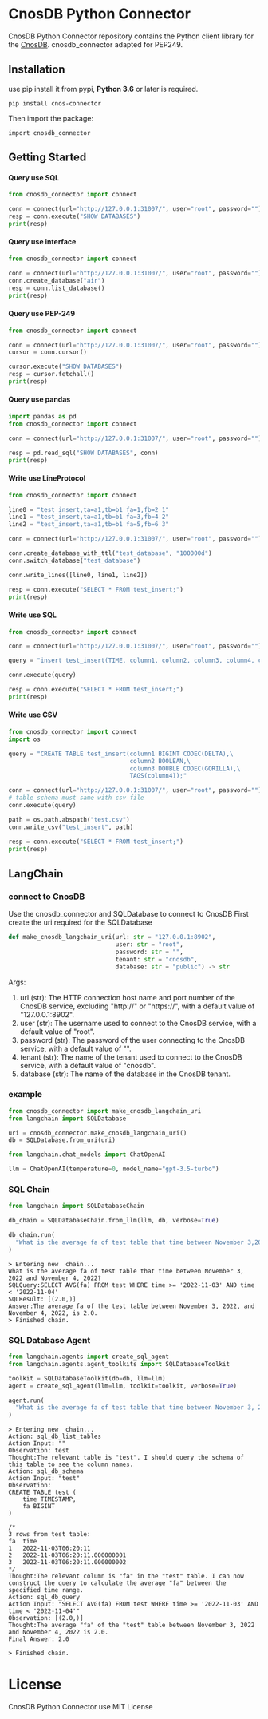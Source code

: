 # CnosDB Python Connector

CnosDB Python Connector repository contains the Python client library for the [CnosDB](https://github.com/cnosdb/cnosdb). cnosdb_connector adapted for PEP249.

## Installation

use pip install it from pypi, **Python 3.6** or later is required.

```
pip install cnos-connector
```

Then import the package:

```
import cnosdb_connector
```

## Getting Started

#### Query use SQL

```python
from cnosdb_connector import connect

conn = connect(url="http://127.0.0.1:31007/", user="root", password="")
resp = conn.execute("SHOW DATABASES")
print(resp)
```

#### Query use interface

```python
from cnosdb_connector import connect

conn = connect(url="http://127.0.0.1:31007/", user="root", password="")
conn.create_database("air")
resp = conn.list_database()
print(resp)
```

#### Query use PEP-249

```python
from cnosdb_connector import connect

conn = connect(url="http://127.0.0.1:31007/", user="root", password="")
cursor = conn.cursor()

cursor.execute("SHOW DATABASES")
resp = cursor.fetchall()
print(resp)
```

#### Query use pandas

```python
import pandas as pd
from cnosdb_connector import connect

conn = connect(url="http://127.0.0.1:31007/", user="root", password="")

resp = pd.read_sql("SHOW DATABASES", conn)
print(resp)
```

#### Write use LineProtocol

```python
from cnosdb_connector import connect

line0 = "test_insert,ta=a1,tb=b1 fa=1,fb=2 1"
line1 = "test_insert,ta=a1,tb=b1 fa=3,fb=4 2"
line2 = "test_insert,ta=a1,tb=b1 fa=5,fb=6 3"

conn = connect(url="http://127.0.0.1:31007/", user="root", password="")

conn.create_database_with_ttl("test_database", "100000d")
conn.switch_database("test_database")

conn.write_lines([line0, line1, line2])

resp = conn.execute("SELECT * FROM test_insert;")
print(resp)
```

#### Write use SQL

```python
from cnosdb_connector import connect

conn = connect(url="http://127.0.0.1:31007/", user="root", password="")

query = "insert test_insert(TIME, column1, column2, column3, column4, column5, column6, column7) values (100, -1234, 'hello', 1234, false, 1.2, 'beijing', 'shanghai'); "

conn.execute(query)

resp = conn.execute("SELECT * FROM test_insert;")
print(resp)
```

#### Write use CSV

```python
from cnosdb_connector import connect
import os

query = "CREATE TABLE test_insert(column1 BIGINT CODEC(DELTA),\
                                  column2 BOOLEAN,\
                                  column3 DOUBLE CODEC(GORILLA),\
                                  TAGS(column4));"

conn = connect(url="http://127.0.0.1:31007/", user="root", password="")
# table schema must same with csv file
conn.execute(query)

path = os.path.abspath("test.csv")
conn.write_csv("test_insert", path)

resp = conn.execute("SELECT * FROM test_insert;")
print(resp)
```

## LangChain
### connect to CnosDB
Use the cnosdb_connector and SQLDatabase to connect to CnosDB
First create the uri required for the SQLDatabase
```python
def make_cnosdb_langchain_uri(url: str = "127.0.0.1:8902",
                              user: str = "root",
                              password: str = "",
                              tenant: str = "cnosdb",
                              database: str = "public") -> str
```
Args:
1. url (str): The HTTP connection host name and port number of the CnosDB
                service, excluding "http://" or "https://", with a default value
                of "127.0.0.1:8902".
2. user (str): The username used to connect to the CnosDB service, with a
                default value of "root".
3. password (str): The password of the user connecting to the CnosDB service,
                with a default value of "".
4. tenant (str): The name of the tenant used to connect to the CnosDB service,
                with a default value of "cnosdb".
5. database (str): The name of the database in the CnosDB tenant.
### example
```python
from cnosdb_connector import make_cnosdb_langchain_uri
from langchain import SQLDatabase

uri = cnosdb_connector.make_cnosdb_langchain_uri()
db = SQLDatabase.from_uri(uri)
```
```python
from langchain.chat_models import ChatOpenAI

llm = ChatOpenAI(temperature=0, model_name="gpt-3.5-turbo")
```

### SQL Chain
```python
from langchain import SQLDatabaseChain

db_chain = SQLDatabaseChain.from_llm(llm, db, verbose=True)

db_chain.run(
  "What is the average fa of test table that time between November 3,2022 and November 4, 2022?"
)
```
```shell
> Entering new  chain...
What is the average fa of test table that time between November 3, 2022 and November 4, 2022?
SQLQuery:SELECT AVG(fa) FROM test WHERE time >= '2022-11-03' AND time < '2022-11-04'
SQLResult: [(2.0,)]
Answer:The average fa of the test table between November 3, 2022, and November 4, 2022, is 2.0.
> Finished chain.
```
### SQL Database Agent
```python
from langchain.agents import create_sql_agent
from langchain.agents.agent_toolkits import SQLDatabaseToolkit

toolkit = SQLDatabaseToolkit(db=db, llm=llm)
agent = create_sql_agent(llm=llm, toolkit=toolkit, verbose=True)
```
```python
agent.run(
  "What is the average fa of test table that time between November 3, 2022 and November 4, 2022?"
)
```
```shell
> Entering new  chain...
Action: sql_db_list_tables
Action Input: ""
Observation: test
Thought:The relevant table is "test". I should query the schema of this table to see the column names.
Action: sql_db_schema
Action Input: "test"
Observation: 
CREATE TABLE test (
	time TIMESTAMP, 
	fa BIGINT
)

/*
3 rows from test table:
fa	time
1	2022-11-03T06:20:11
2	2022-11-03T06:20:11.000000001
3	2022-11-03T06:20:11.000000002
*/
Thought:The relevant column is "fa" in the "test" table. I can now construct the query to calculate the average "fa" between the specified time range.
Action: sql_db_query
Action Input: "SELECT AVG(fa) FROM test WHERE time >= '2022-11-03' AND time < '2022-11-04'"
Observation: [(2.0,)]
Thought:The average "fa" of the "test" table between November 3, 2022 and November 4, 2022 is 2.0.
Final Answer: 2.0

> Finished chain.
```
# License

CnosDB Python Connector use MIT License